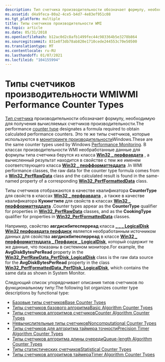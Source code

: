 ```yaml
---
description: Тип счетчика производительности обозначает формулу, необходимую для получения вычисляемых счетчиков производительности. Это те же типы счетчиков, которые используются в мониторинге производительности Windows.
ms.assetid: d4a9feca-80a2-4ce5-b4d7-4e83ef951c08
ms.tgt_platform: multiple
title: Типы счетчиков производительности WMI
ms.topic: article
ms.date: 05/31/2018
ms.openlocfilehash: b12ac0d2c8afb1499fec44c983364b5e3278b864
ms.sourcegitcommit: 831e8f3db78ab820e1710cede244553c70e50500
ms.translationtype: MT
ms.contentlocale: ru-RU
ms.lasthandoff: 01/07/2021
ms.locfileid: "104155994"
---
```

# <a name="wmi-performance-counter-types"></a><span data-ttu-id="68c0f-104">Типы счетчиков производительности WMI</span><span class="sxs-lookup"><span data-stu-id="68c0f-104">WMI Performance Counter Types</span></span>

<span data-ttu-id="68c0f-105">[Тип счетчика](/previous-versions/windows/it-pro/windows-server-2003/cc785636(v=ws.10)) производительности обозначает формулу, необходимую для получения вычисляемых счетчиков производительности.</span><span class="sxs-lookup"><span data-stu-id="68c0f-105">The performance [counter type](/previous-versions/windows/it-pro/windows-server-2003/cc785636(v=ws.10)) designates a formula required to obtain calculated performance counters.</span></span> <span data-ttu-id="68c0f-106">Это те же типы счетчиков, которые используются в [мониторинге производительности](/windows/desktop/PerfCtrs/performance-counters-portal)Windows.</span><span class="sxs-lookup"><span data-stu-id="68c0f-106">These are the same counter types used by Windows [Performance Monitoring](/windows/desktop/PerfCtrs/performance-counters-portal).</span></span> <span data-ttu-id="68c0f-107">В классах производительности WMI необработанные данные для формулы типа счетчика берутся из класса [**Win32 \_ перфравдата**](/windows/desktop/CIMWin32Prov/win32-perfrawdata) , а вычисленный результат находится в свойстве с тем же именем соответствующего класса [**Win32 \_ перфформаттеддата**](/windows/desktop/CIMWin32Prov/win32-perfformatteddata) .</span><span class="sxs-lookup"><span data-stu-id="68c0f-107">In WMI performance classes, the raw data for the counter type formula comes from a [**Win32\_PerfRawData**](/windows/desktop/CIMWin32Prov/win32-perfrawdata) class and the calculated result is found in the same-named property of a corresponding [**Win32\_PerfFormattedData**](/windows/desktop/CIMWin32Prov/win32-perfformatteddata) class.</span></span>

<span data-ttu-id="68c0f-108">Типы счетчиков отображаются в качестве квалификатора **CounterType** для свойств в классах [**Win32 \_ перфравдата**](/windows/desktop/CIMWin32Prov/win32-perfrawdata) , а также в качестве квалификатора **Кукингтипе** для свойств в классах [**Win32 \_ перфформаттеддата**](/windows/desktop/CIMWin32Prov/win32-perfformatteddata) .</span><span class="sxs-lookup"><span data-stu-id="68c0f-108">Counter types appear as the **CounterType** qualifier for properties in [**Win32\_PerfRawData**](/windows/desktop/CIMWin32Prov/win32-perfrawdata) classes, and as the **CookingType** qualifier for properties in [**Win32\_PerfFormattedData**](/windows/desktop/CIMWin32Prov/win32-perfformatteddata) classes.</span></span>

<span data-ttu-id="68c0f-109">Например, свойство **авгдискбитесперреад** класса [**\_ \_ \_ LogicalDisk Win32 перфравдата перфдиск**](./retrieving-raw-and-formatted-performance-data.md) является необработанным источником данных для свойства **авгдискбитесперреад** в классе [**Win32 \_ перфформаттеддата \_ Перфдиск \_ LogicalDisk**](./retrieving-raw-and-formatted-performance-data.md), который содержит те же данные, что показаны в системном мониторе.</span><span class="sxs-lookup"><span data-stu-id="68c0f-109">For example, the **AvgDiskBytesPerRead** property in the [**Win32\_PerfRawData\_PerfDisk\_LogicalDisk**](./retrieving-raw-and-formatted-performance-data.md) class is the raw data source for the **AvgDiskBytesPerRead** property in the class [**Win32\_PerfFormattedData\_PerfDisk\_LogicalDisk**](./retrieving-raw-and-formatted-performance-data.md), which contains the same data as shown in System Monitor.</span></span>

<span data-ttu-id="68c0f-110">Следующий список упорядочивает описания типов счетчиков по функциональному типу:</span><span class="sxs-lookup"><span data-stu-id="68c0f-110">The following list organizes counter type descriptions by functional type:</span></span>

-   [<span data-ttu-id="68c0f-111">Базовые типы счетчиков</span><span class="sxs-lookup"><span data-stu-id="68c0f-111">Base Counter Types</span></span>](base-counter-types.md)
-   [<span data-ttu-id="68c0f-112">Типы счетчиков базового алгоритма</span><span class="sxs-lookup"><span data-stu-id="68c0f-112">Basic Algorithm Counter Types</span></span>](basic-algorithm-counter-types.md)
-   [<span data-ttu-id="68c0f-113">Типы счетчиков алгоритмов счетчиков</span><span class="sxs-lookup"><span data-stu-id="68c0f-113">Counter Algorithm Counter Types</span></span>](counter-algorithm-counter-types.md)
-   [<span data-ttu-id="68c0f-114">Невычислительные типы счетчиков</span><span class="sxs-lookup"><span data-stu-id="68c0f-114">Noncomputational Counter Types</span></span>](noncomputational-counter-types.md)
-   [<span data-ttu-id="68c0f-115">Типы счетчиков для алгоритма таймера точности</span><span class="sxs-lookup"><span data-stu-id="68c0f-115">Precision Timer Algorithm Counter Types</span></span>](precision-timer-algorithm-counter-types.md)
-   [<span data-ttu-id="68c0f-116">Типы счетчиков алгоритма длины очереди</span><span class="sxs-lookup"><span data-stu-id="68c0f-116">Queue-length Algorithm Counter Types</span></span>](queue-length-algorithm-counter-types.md)
-   [<span data-ttu-id="68c0f-117">Типы статистических счетчиков</span><span class="sxs-lookup"><span data-stu-id="68c0f-117">Statistical Counter Types</span></span>](statistical-counter-types.md)
-   [<span data-ttu-id="68c0f-118">Типы счетчиков алгоритмов таймера</span><span class="sxs-lookup"><span data-stu-id="68c0f-118">Timer Algorithm Counter Types</span></span>](timer-algorithm-counter-types.md)

 

 
